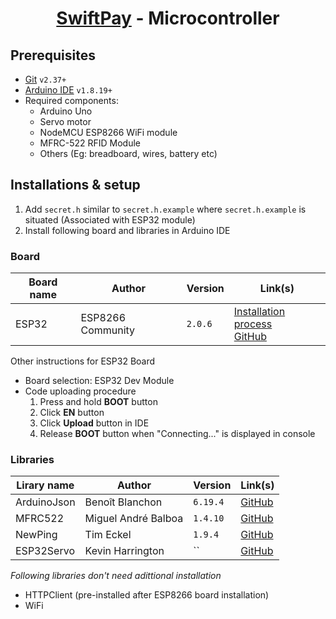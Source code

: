 <h1 align="center">

[SwiftPay](https://github.com/farhan2077/swiftpay) - Microcontroller

</h1>

## Prerequisites

- [Git](https://git-scm.com/) `v2.37+`
- [Arduino IDE](https://www.arduino.cc/en/software) `v1.8.19+`
- Required components:
  - Arduino Uno
  - Servo motor
  - NodeMCU ESP8266 WiFi module
  - MFRC-522 RFID Module
  - Others (Eg: breadboard, wires, battery etc)

## Installations & setup

1. Add `secret.h` similar to `secret.h.example` where `secret.h.example` is situated (Associated with ESP32 module)
2. Install following board and libraries in Arduino IDE

### Board

| Board name | Author            | Version | Link(s)                                                                                                                                                        |
| ---------- | ----------------- | ------- | -------------------------------------------------------------------------------------------------------------------------------------------------------------- |
| ESP32      | ESP8266 Community | `2.0.6` | [Installation process](https://docs.espressif.com/projects/arduino-esp32/en/latest/installing.html) <br/> [GitHub](https://github.com/espressif/arduino-esp32) |

Other instructions for ESP32 Board

- Board selection: ESP32 Dev Module
- Code uploading procedure
  1. Press and hold **BOOT** button
  2. Click **EN** button
  3. Click **Upload** button in IDE
  4. Release **BOOT** button when "Connecting..." is displayed in console

### Libraries

| Lirary name | Author              | Version  | Link(s)                                                             |
| ----------- | ------------------- | -------- | ------------------------------------------------------------------- |
| ArduinoJson | Benoît Blanchon     | `6.19.4` | [GitHub](https://github.com/bblanchon/ArduinoJson)                  |
| MFRC522     | Miguel André Balboa | `1.4.10` | [GitHub](https://github.com/miguelbalboa/rfid)                      |
| NewPing     | Tim Eckel           | `1.9.4`  | [GitHub](https://bitbucket.org/teckel12/arduino-new-ping/wiki/Home) |
| ESP32Servo  | Kevin Harrington    | ``       | [GitHub](https://github.com/madhephaestus/ESP32Servo)               |

_Following libraries don't need adittional installation_

- HTTPClient (pre-installed after ESP8266 board installation)
- WiFi
